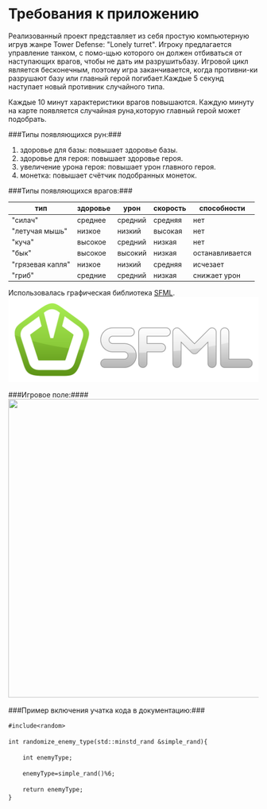 # Требования к приложению


Реализованный проект представляет из себя простую компьютерную игрув жанре Tower Defense: "Lonely turret". Игроку предлагается управление танком, с помо-щью которого он должен отбиваться от наступающих врагов, чтобы не дать им разрушитьбазу. Игровой цикл является бесконечным, поэтому игра заканчивается, когда противни-ки разрушают базу или главный герой погибает.Каждые 5 секунд наступает новый противник случайного типа. 

Каждые 10 минут характеристики врагов повышаются. Каждую минуту на карте появляется случайная руна,которую главный герой может подобрать.

###Типы появляющихся рун:###
1. здоровье для базы: повышает здоровье базы.
2. здоровье для героя: повышает здоровье героя.
3. увеличение урона героя: повышает урон главного героя.
4. монетка: повышает счётчик подобранных монеток.


###Типы появляющихся врагов:###


|тип             	|здоровье | урон  | скорость |способности    |
|-------------------|---------|-------|----------|---------------|
|"силач" |среднее |средний|средняя |нет |	     
| "летучая мышь"  |низкое  |низкий |высокая |нет | 		     
| "куча"|высокое |средний|низкая  |нет 	 	     
|"бык"|высокое |высокий|низкая  |останавливается |
|"грязевая капля"|низкое  |низкий |средняя |исчезает	     |
|"гриб"|средние |средний|низкая  |снижает урон  |


Использовалась графическая библиотека [SFML](https://www.sfml-dev.org/).
![](image/sfml.png)


###Игровое поле:####
<img src="game_process.png" width="900" height="600" />



###Пример включения учатка кода в документацию:###

~~~~~~~~~~~~~{.cpp}
#include<random>

int randomize_enemy_type(std::minstd_rand &simple_rand){

    int enemyType;

    enemyType=simple_rand()%6;

    return enemyType;
}
~~~~~~~~~~~~~
